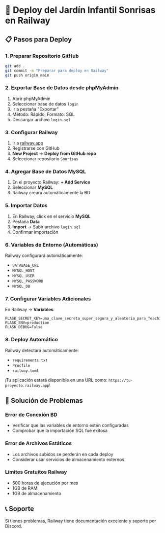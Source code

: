 # 🚀 Deploy del Jardín Infantil Sonrisas en Railway

## 📋 Pasos para Deploy

### 1. Preparar Repositorio GitHub
```bash
git add .
git commit -m "Preparar para deploy en Railway"
git push origin main
```

### 2. Exportar Base de Datos desde phpMyAdmin
1. Abrir phpMyAdmin
2. Seleccionar base de datos `login`
3. Ir a pestaña "Exportar"
4. Método: Rápido, Formato: SQL
5. Descargar archivo `login.sql`

### 3. Configurar Railway
1. Ir a [railway.app](https://railway.app)
2. Registrarse con GitHub
3. **New Project** → **Deploy from GitHub repo**
4. Seleccionar repositorio `Sonrisas`

### 4. Agregar Base de Datos MySQL
1. En el proyecto Railway: **+ Add Service**
2. Seleccionar **MySQL**
3. Railway creará automáticamente la BD

### 5. Importar Datos
1. En Railway, click en el servicio **MySQL**
2. Pestaña **Data**
3. **Import** → Subir archivo `login.sql`
4. Confirmar importación

### 6. Variables de Entorno (Automáticas)
Railway configurará automáticamente:
- `DATABASE_URL`
- `MYSQL_HOST`
- `MYSQL_USER` 
- `MYSQL_PASSWORD`
- `MYSQL_DB`

### 7. Configurar Variables Adicionales
En Railway → **Variables**:
```
FLASK_SECRET_KEY=una_clave_secreta_super_segura_y_aleatoria_para_TeachingNotes_2025!
FLASK_ENV=production
FLASK_DEBUG=False
```

### 8. Deploy Automático
Railway detectará automáticamente:
- `requirements.txt`
- `Procfile`
- `railway.toml`

¡Tu aplicación estará disponible en una URL como: `https://tu-proyecto.railway.app`!

## 🔧 Solución de Problemas

### Error de Conexión BD
- Verificar que las variables de entorno estén configuradas
- Comprobar que la importación SQL fue exitosa

### Error de Archivos Estáticos
- Los archivos subidos se perderán en cada deploy
- Considerar usar servicios de almacenamiento externos

### Límites Gratuitos Railway
- 500 horas de ejecución por mes
- 1GB de RAM
- 1GB de almacenamiento

## 📞 Soporte
Si tienes problemas, Railway tiene documentación excelente y soporte por Discord.
